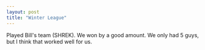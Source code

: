 ```yaml
---
layout: post
title: "Winter League"
---
```


Played Bill's team (SHREK). We won by a good amount. We only had 5 guys, but I think that worked well for us.

